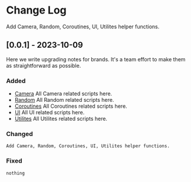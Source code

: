 # Change Log
Add Camera, Random, Coroutines, UI, Utilites helper functions.
 
## [0.0.1] - 2023-10-09
 
Here we write upgrading notes for brands. It's a team effort to make them as
straightforward as possible.
 
### Added
- [Camera](http://tickets.projectname.com/browse/PROJECTNAME-XXXX)
    All Camera related scripts here.
- [Random](http://tickets.projectname.com/browse/PROJECTNAME-XXXX)
    All Random related scripts here.
- [Coroutines](http://tickets.projectname.com/browse/PROJECTNAME-XXXX)
    All Coroutines related scripts here.
- [UI](http://tickets.projectname.com/browse/PROJECTNAME-XXXX)
    All UI related scripts here.
- [Utilites](http://tickets.projectname.com/browse/PROJECTNAME-XXXX)
      All Utilites related scripts here.
 
### Changed
    Add Camera, Random, Coroutines, UI, Utilites helper functions.
### Fixed
    nothing
 

